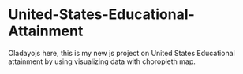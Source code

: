# United-States-Educational-Attainment

Oladayojs here, this is my new js project on United States Educational attainment by using visualizing data with choropleth map.
